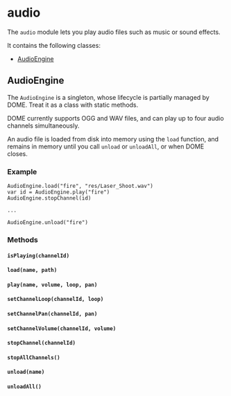 audio
================

The `audio` module lets you play audio files such as music or sound effects.

It contains the following classes:

* [AudioEngine](#audioengine)

## AudioEngine

The `AudioEngine` is a singleton, whose lifecycle is partially managed by DOME. Treat it as a class with static methods.

DOME currently supports OGG and WAV files, and can play up to four audio channels simultaneously. 

An audio file is loaded from disk into memory using the `load` function, and remains in memory until you call `unload` or `unloadAll`, or when DOME closes.

### Example

```wren
AudioEngine.load("fire", "res/Laser_Shoot.wav")
var id = AudioEngine.play("fire")
AudioEngine.stopChannel(id)

...

AudioEngine.unload("fire")
```

### Methods

#### `isPlaying(channelId)`
#### `load(name, path)`
#### `play(name, volume, loop, pan)`
#### `setChannelLoop(channelId, loop)`
#### `setChannelPan(channelId, pan)`
#### `setChannelVolume(channelId, volume)`
#### `stopChannel(channelId)`
#### `stopAllChannels()`
#### `unload(name)`
#### `unloadAll()`
